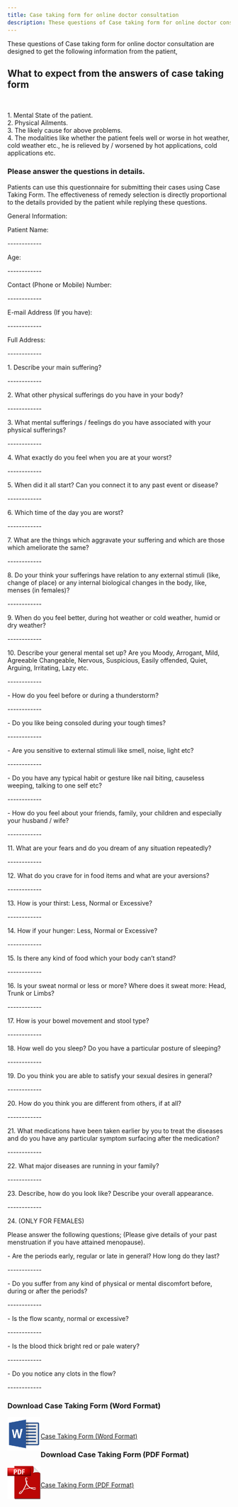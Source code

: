 ```yaml
---
title: Case taking form for online doctor consultation
description: These questions of Case taking form for online doctor consultation are designed to get the following information from the patient
---
```

<p>These questions of Case taking form for online doctor consultation are designed to get the following information from the patient,</p>
<h2>What to expect from the answers of case taking form</h2>
<br />
<p>
1. Mental State of the patient.<br />
2. Physical Ailments.<br />
3. The likely cause for above problems.<br />
4. The modalities like whether the patient feels well or worse in hot weather, cold weather etc., he is relieved by / worsened by hot applications, cold applications etc.</p>

<h3>Please answer the questions in details.</h3>

<p>Patients can use this questionnaire for submitting their cases using Case Taking Form. The effectiveness of remedy selection is directly proportional to the details provided by the patient while replying these questions.</p>
<p>General Information:</p>
<p>Patient Name:</p>
<p>------------</p>
<p>Age:</p>
<p>------------</p>
<p>Contact (Phone or Mobile) Number:</p>
<p>------------</p>
<p>E-mail Address (If you have):</p>
<p>------------</p>
<p>Full Address:</p>
<p>------------</p>
<p>1. Describe your main suffering?</p>
<p>------------</p>
<p>2. What other physical sufferings do you have in your body?</p>
<p>------------</p>
<p>3. What mental sufferings / feelings do you have associated with your physical sufferings?</p>
<p>------------</p>
<p>4. What exactly do you feel when you are at your worst?</p>
<p>------------</p>
<p>5. When did it all start? Can you connect it to any past event or disease?</p>
<p>------------</p>
<p>6. Which time of the day you are worst?</p>
<p>------------</p>
<p>7. What are the things which aggravate your suffering and which are those which ameliorate the same?</p>
<p>------------</p>
<p>8. Do your think your sufferings have relation to any external stimuli (like, change of place) or any internal biological changes in the body, like, menses (in females)?</p>
<p>------------</p>
<p>9. When do you feel better, during hot weather or cold weather, humid or dry weather?</p>
<p>------------</p>
<p>10. Describe your general mental set up? Are you Moody, Arrogant, Mild, Agreeable Changeable, Nervous, Suspicious, Easily offended, Quiet, Arguing, Irritating, Lazy etc.</p>
<p>------------</p>
<p>- How do you feel before or during a thunderstorm?</p>
<p>------------</p>
<p>- Do you like being consoled during your tough times?</p>
<p>------------</p>
<p>- Are you sensitive to external stimuli like smell, noise, light etc?</p>
<p>------------</p>
<p>- Do you have any typical habit or gesture like nail biting, causeless weeping, talking to one self etc?</p>
<p>------------</p>
<p>- How do you feel about your friends, family, your children and especially your husband / wife?</p>
<p>------------</p>
<p>11. What are your fears and do you dream of any situation repeatedly?</p>
<p>------------</p>
<p>12. What do you crave for in food items and what are your aversions?</p>
<p>------------</p>
<p>13. How is your thirst: Less, Normal or Excessive?</p>
<p>------------</p>
<p>14. How if your hunger: Less, Normal or Excessive?</p>
<p>------------</p>
<p>15. Is there any kind of food which your body can’t stand?</p>
<p>------------</p>
<p>16. Is your sweat normal or less or more? Where does it sweat more: Head, Trunk or Limbs?</p>
<p>------------</p>
<p>17. How is your bowel movement and stool type?</p>
<p>------------</p>
<p>18. How well do you sleep? Do you have a particular posture of sleeping?</p>
<p>------------</p>
<p>19. Do you think you are able to satisfy your sexual desires in general?</p>
<p>------------</p>
<p>20. How do you think you are different from others, if at all?</p>
<p>------------</p>
<p>21. What medications have been taken earlier by you to treat the diseases and do you have any particular symptom surfacing after the medication?</p>
<p>------------</p>
<p>22. What major diseases are running in your family?</p>
<p>------------</p>
<p>23. Describe, how do you look like? Describe your overall appearance.</p>
<p>------------</p>
<p>24. (ONLY FOR FEMALES)</p>
<p>Please answer the following questions; (Please give details of your past menstruation if you have attained menopause).</p>
<p>- Are the periods early, regular or late in general? How long do they last?</p>
<p>------------</p>
<p>- Do you suffer from any kind of physical or mental discomfort before, during or after the periods?</p>
<p>------------</p>
<p>- Is the flow scanty, normal or excessive?</p>
<p>------------</p>
<p>- Is the blood thick bright red or pale watery?</p>
<p>------------</p>
<p>- Do you notice any clots in the flow?</p>
<p>------------</p>
<h3>Download Case Taking Form (Word Format)</h3>
<p><a href="/assets/files/Case-Taking-Form-En.doc" target="_blank"><img align="left" src="/assets/images/Microsoft-Word-2013-icon.png" alt="Word Icon" width="75px" height="75px" /><br><br> Case Taking Form (Word Format)</a></p>
<h3>Download Case Taking Form (PDF Format)</h3>
<p><a href="/assets/files/Case-Taking-Form-En.pdf" target="_blank"><img align="left" src="/assets/images/PDF.png" alt="PDF Icon" width="75px" height="75px" /><br><br> Case Taking Form (PDF Format)</a></p>
